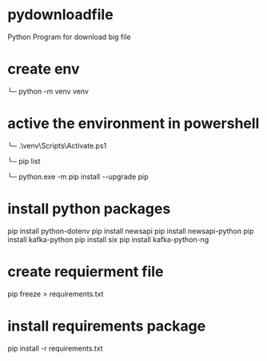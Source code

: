 # pydownloadfile
Python Program for download big file

# create env
╰─ python -m venv venv   

# active the environment in powershell
╰─ .\venv\Scripts\Activate.ps1  

╰─ pip list

╰─ python.exe -m pip install --upgrade pip

# install python packages
pip install python-dotenv
pip install newsapi
pip install newsapi-python
pip install kafka-python
pip install six
pip install kafka-python-ng

# create requierment file
pip freeze > requirements.txt

# install requirements package
pip install -r requirements.txt


